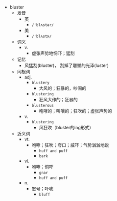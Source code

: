 - bluster
  - 发音
    - 英
      - `/'blʌstər/`
    - 美
      - `/'blʌstɚ/`
  - 词义
    - v.
      - 虚张声势地恫吓；猛刮
  - 记忆
    - 风猛刮(bluster)， 刮掉了雕塑的光泽(luster)
  - 同根词
    - adj.
      - `blustery`
        - 大风的；狂暴的，吵闹的
      - `blustering`
        - 狂风大作的；狂暴的
      - `blusterous`
        - 咆哮的；叫嚷的；狂吹的；虚张声势的
    - v.
      - `blustering`
        - 风狂吹（bluster的ing形式）
  - 近义词
    - vt.
      - 咆哮；狂吹；夸口；威吓；气势汹汹地说
        - `huff and puff`
        - `bark`
    - vi.
      - 咆哮；恫吓
        - `gnar`
        - `huff and puff`
    - n.
      - 怒号；吓唬
        - `bluff`
